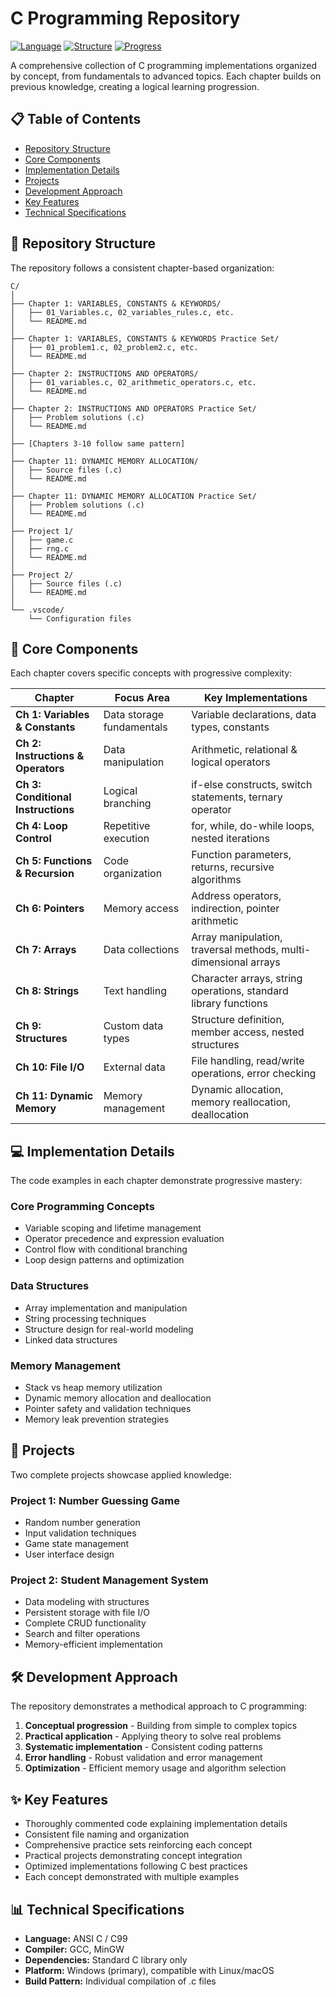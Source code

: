 # C Programming Repository

[![Language](https://img.shields.io/badge/Language-C-blue.svg)](https://en.wikipedia.org/wiki/C_(programming_language))
[![Structure](https://img.shields.io/badge/Structure-Modular-green.svg)]()
[![Progress](https://img.shields.io/badge/Progress-Complete-success.svg)]()

A comprehensive collection of C programming implementations organized by concept, from fundamentals to advanced topics. Each chapter builds on previous knowledge, creating a logical learning progression.

## 📋 Table of Contents

- [Repository Structure](#-repository-structure)
- [Core Components](#-core-components)
- [Implementation Details](#-implementation-details)
- [Projects](#-projects)
- [Development Approach](#-development-approach)
- [Key Features](#-key-features)
- [Technical Specifications](#-technical-specifications)

## 📂 Repository Structure

The repository follows a consistent chapter-based organization:

```
C/
│
├── Chapter 1: VARIABLES, CONSTANTS & KEYWORDS/
│   ├── 01_Variables.c, 02_variables_rules.c, etc.
│   └── README.md
│
├── Chapter 1: VARIABLES, CONSTANTS & KEYWORDS Practice Set/
│   ├── 01_problem1.c, 02_problem2.c, etc.
│   └── README.md
│
├── Chapter 2: INSTRUCTIONS AND OPERATORS/
│   ├── 01_variables.c, 02_arithmetic_operators.c, etc.
│   └── README.md
│
├── Chapter 2: INSTRUCTIONS AND OPERATORS Practice Set/
│   ├── Problem solutions (.c)
│   └── README.md
│
├── [Chapters 3-10 follow same pattern]
│
├── Chapter 11: DYNAMIC MEMORY ALLOCATION/
│   ├── Source files (.c)
│   └── README.md
│
├── Chapter 11: DYNAMIC MEMORY ALLOCATION Practice Set/
│   ├── Problem solutions (.c)
│   └── README.md
│
├── Project 1/
│   ├── game.c
│   ├── rng.c
│   └── README.md
│
├── Project 2/
│   ├── Source files (.c)
│   └── README.md
│
└── .vscode/
    └── Configuration files
```

## 🔧 Core Components

Each chapter covers specific concepts with progressive complexity:

| Chapter | Focus Area | Key Implementations |
|---------|------------|---------------------|
| **Ch 1: Variables & Constants** | Data storage fundamentals | Variable declarations, data types, constants |
| **Ch 2: Instructions & Operators** | Data manipulation | Arithmetic, relational & logical operators |
| **Ch 3: Conditional Instructions** | Logical branching | if-else constructs, switch statements, ternary operator |
| **Ch 4: Loop Control** | Repetitive execution | for, while, do-while loops, nested iterations |
| **Ch 5: Functions & Recursion** | Code organization | Function parameters, returns, recursive algorithms |
| **Ch 6: Pointers** | Memory access | Address operators, indirection, pointer arithmetic |
| **Ch 7: Arrays** | Data collections | Array manipulation, traversal methods, multi-dimensional arrays |
| **Ch 8: Strings** | Text handling | Character arrays, string operations, standard library functions |
| **Ch 9: Structures** | Custom data types | Structure definition, member access, nested structures |
| **Ch 10: File I/O** | External data | File handling, read/write operations, error checking |
| **Ch 11: Dynamic Memory** | Memory management | Dynamic allocation, memory reallocation, deallocation |

## 💻 Implementation Details

The code examples in each chapter demonstrate progressive mastery:

### Core Programming Concepts
- Variable scoping and lifetime management
- Operator precedence and expression evaluation
- Control flow with conditional branching
- Loop design patterns and optimization

### Data Structures
- Array implementation and manipulation
- String processing techniques
- Structure design for real-world modeling
- Linked data structures

### Memory Management
- Stack vs heap memory utilization
- Dynamic memory allocation and deallocation
- Pointer safety and validation techniques
- Memory leak prevention strategies

## 🚀 Projects

Two complete projects showcase applied knowledge:

### Project 1: Number Guessing Game
- Random number generation
- Input validation techniques
- Game state management
- User interface design

### Project 2: Student Management System
- Data modeling with structures
- Persistent storage with file I/O
- Complete CRUD functionality
- Search and filter operations
- Memory-efficient implementation

## 🛠 Development Approach

The repository demonstrates a methodical approach to C programming:

1. **Conceptual progression** - Building from simple to complex topics
2. **Practical application** - Applying theory to solve real problems
3. **Systematic implementation** - Consistent coding patterns
4. **Error handling** - Robust validation and error management
5. **Optimization** - Efficient memory usage and algorithm selection

## ✨ Key Features

- Thoroughly commented code explaining implementation details
- Consistent file naming and organization
- Comprehensive practice sets reinforcing each concept
- Practical projects demonstrating concept integration
- Optimized implementations following C best practices
- Each concept demonstrated with multiple examples

## 📊 Technical Specifications

- **Language:** ANSI C / C99
- **Compiler:** GCC, MinGW
- **Dependencies:** Standard C library only
- **Platform:** Windows (primary), compatible with Linux/macOS
- **Build Pattern:** Individual compilation of .c files 